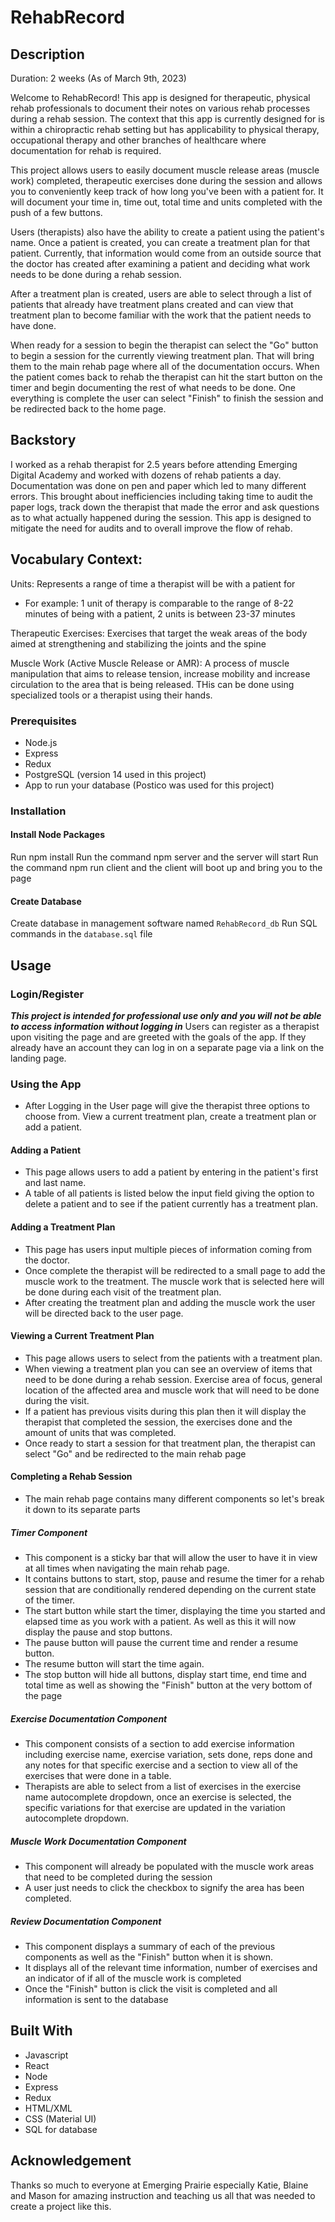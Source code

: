 # RehabRecord

## Description

Duration: 2 weeks (As of March 9th, 2023)

Welcome to RehabRecord! This app is designed for therapeutic, physical rehab professionals to document their notes on various rehab processes during a rehab session. The context that this app is currently designed for is within a chiropractic rehab setting but has applicability to physical therapy, occupational therapy and other branches of healthcare where documentation for rehab is required.

This project allows users to easily document muscle release areas (muscle work) completed, therapeutic exercises done during the session and allows you to conveniently keep track of how long you've been with a patient for. It will document your time in, time out, total time and units completed with the push of a few buttons.

Users (therapists) also have the ability to create a patient using the patient's name. Once a patient is created, you can create a treatment plan for that patient. Currently, that information would come from an outside source that the doctor has created after examining a patient and deciding what work needs to be done during a rehab session.

After a treatment plan is created, users are able to select through a list of patients that already have treatment plans created and can view that treatment plan to become familiar with the work that the patient needs to have done.

When ready for a session to begin the therapist can select the "Go" button to begin a session for the currently viewing treatment plan.
That will bring them to the main rehab page where all of the documentation occurs. When the patient comes back to rehab the therapist can hit the start button on the timer and begin documenting the rest of what needs to be done. One everything is complete the user can select "Finish" to finish the session and be redirected back to the home page.

## Backstory

I worked as a rehab therapist for 2.5 years before attending Emerging Digital Academy and worked with dozens of rehab patients a day. Documentation was done on pen and paper which led to many different errors. This brought about inefficiencies including taking time to audit the paper logs, track down the therapist that made the error and ask questions as to what actually happened during the session. This app is designed to mitigate the need for audits and to overall improve the flow of rehab.

## Vocabulary Context:

Units: Represents a range of time a therapist will be with a patient for

- For example: 1 unit of therapy is comparable to the range of 8-22 minutes of being with a patient, 2 units is between 23-37 minutes

Therapeutic Exercises: Exercises that target the weak areas of the body aimed at strengthening and stabilizing the joints and the spine

Muscle Work (Active Muscle Release or AMR): A process of muscle manipulation that aims to release tension, increase mobility and increase circulation to the area that is being released. THis can be done using specialized tools or a therapist using their hands.

### Prerequisites

- Node.js
- Express
- Redux
- PostgreSQL (version 14 used in this project)
- App to run your database (Postico was used for this project)

### Installation

#### Install Node Packages

Run npm install
Run the command npm server and the server will start
Run the command npm run client and the client will boot up and bring you to the page

#### Create Database

Create database in management software named `RehabRecord_db`
Run SQL commands in the `database.sql` file

## Usage

### Login/Register

**_This project is intended for professional use only and you will not be able to access information without logging in_**
Users can register as a therapist upon visiting the page and are greeted with the goals of the app. If they already have an account they can log in on a separate page via a link on the landing page.

### Using the App

- After Logging in the User page will give the therapist three options to choose from. View a current treatment plan, create a treatment plan or add a patient.

#### Adding a Patient

- This page allows users to add a patient by entering in the patient's first and last name.
- A table of all patients is listed below the input field giving the option to delete a patient and to see if the patient currently has a treatment plan.

#### Adding a Treatment Plan

- This page has users input multiple pieces of information coming from the doctor.
- Once complete the therapist will be redirected to a small page to add the muscle work to the treatment. The muscle work that is selected here will be done during each visit of the treatment plan.
- After creating the treatment plan and adding the muscle work the user will be directed back to the user page.

#### Viewing a Current Treatment Plan

- This page allows users to select from the patients with a treatment plan.
- When viewing a treatment plan you can see an overview of items that need to be done during a rehab session. Exercise area of focus, general location of the affected area and muscle work that will need to be done during the visit.
- If a patient has previous visits during this plan then it will display the therapist that completed the session, the exercises done and the amount of units that was completed.
- Once ready to start a session for that treatment plan, the therapist can select "Go" and be redirected to the main rehab page

#### Completing a Rehab Session

- The main rehab page contains many different components so let's break it down to its separate parts

##### Timer Component

- This component is a sticky bar that will allow the user to have it in view at all times when navigating the main rehab page.
- It contains buttons to start, stop, pause and resume the timer for a rehab session that are conditionally rendered depending on the current state of the timer.
- The start button while start the timer, displaying the time you started and elapsed time as you work with a patient. As well as this it will now display the pause and stop buttons.
- The pause button will pause the current time and render a resume button.
- The resume button will start the time again.
- The stop button will hide all buttons, display start time, end time and total time as well as showing the "Finish" button at the very bottom of the page

##### Exercise Documentation Component

- This component consists of a section to add exercise information including exercise name, exercise variation, sets done, reps done and any notes for that specific exercise and a section to view all of the exercises that were done in a table.
- Therapists are able to select from a list of exercises in the exercise name autocomplete dropdown, once an exercise is selected, the specific variations for that exercise are updated in the variation autocomplete dropdown.

##### Muscle Work Documentation Component

- This component will already be populated with the muscle work areas that need to be completed during the session
- A user just needs to click the checkbox to signify the area has been completed.

##### Review Documentation Component

- This component displays a summary of each of the previous components as well as the "Finish" button when it is shown.
- It displays all of the relevant time information, number of exercises and an indicator of if all of the muscle work is completed
- Once the "Finish" button is click the visit is completed and all information is sent to the database

## Built With

- Javascript
- React
- Node
- Express
- Redux
- HTML/XML
- CSS (Material UI)
- SQL for database

## Acknowledgement

Thanks so much to everyone at Emerging Prairie especially Katie, Blaine and Mason for amazing instruction and teaching us all that was needed to create a project like this.

